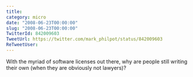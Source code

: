 ```yaml
---
title: 
category: micro
date: "2008-06-23T00:00:00"
slug: "2008-06-23T00:00:00"
TwitterId: 842009603
TweetUrl: https://twitter.com/mark_philpot/status/842009603
ReTweetUser: 
---
```


With the myriad of software licenses out there, why are people still writing their own (when they are obviously not lawyers)?